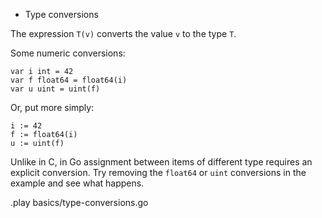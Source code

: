 * Type conversions

The expression `T(v)` converts the value `v` to the type `T`.

Some numeric conversions:

	var i int = 42
	var f float64 = float64(i)
	var u uint = uint(f)

Or, put more simply:

	i := 42
	f := float64(i)
	u := uint(f)

Unlike in C, in Go assignment between items of different type requires an
explicit conversion.
Try removing the `float64` or `uint` conversions in the example and see what happens.

.play basics/type-conversions.go

